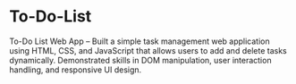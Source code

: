 # To-Do-List
To-Do List Web App – Built a simple task management web application using HTML, CSS, and JavaScript that allows users to add and delete tasks dynamically. Demonstrated skills in DOM manipulation, user interaction handling, and responsive UI design.
